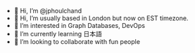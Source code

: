 - 👋 Hi, I’m @jphoulchand
- 👋 Hi, I’m usually based in London but now on EST timezone.
- 👀 I’m interested in Graph Databases, DevOps
- 🌱 I’m currently learning 日本語
- 💞️ I’m looking to collaborate with fun people


<!---
jphoulchand/jphoulchand is a ✨ special ✨ repository because its `README.md` (this file) appears on your GitHub profile.
You can click the Preview link to take a look at your changes.
--->
